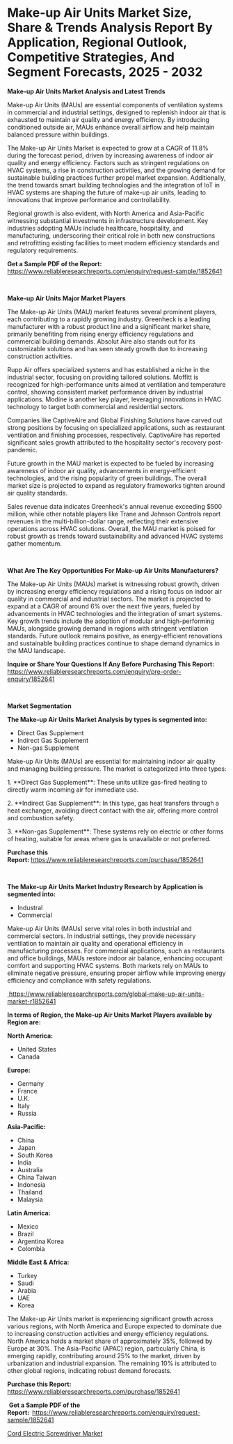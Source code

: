 <p><h1>Make-up Air Units Market Size, Share & Trends Analysis Report By Application, Regional Outlook, Competitive Strategies, And Segment Forecasts, 2025 - 2032</h1></p><p><strong>Make-up Air Units Market Analysis and Latest Trends</strong></p>
<p><p>Make-up Air Units (MAUs) are essential components of ventilation systems in commercial and industrial settings, designed to replenish indoor air that is exhausted to maintain air quality and energy efficiency. By introducing conditioned outside air, MAUs enhance overall airflow and help maintain balanced pressure within buildings. </p><p>The Make-up Air Units Market is expected to grow at a CAGR of 11.8% during the forecast period, driven by increasing awareness of indoor air quality and energy efficiency. Factors such as stringent regulations on HVAC systems, a rise in construction activities, and the growing demand for sustainable building practices further propel market expansion. Additionally, the trend towards smart building technologies and the integration of IoT in HVAC systems are shaping the future of make-up air units, leading to innovations that improve performance and controllability. </p><p>Regional growth is also evident, with North America and Asia-Pacific witnessing substantial investments in infrastructure development. Key industries adopting MAUs include healthcare, hospitality, and manufacturing, underscoring their critical role in both new constructions and retrofitting existing facilities to meet modern efficiency standards and regulatory requirements.</p></p>
<p><strong>Get a Sample PDF of the Report:&nbsp;</strong> <a href="https://www.reliableresearchreports.com/enquiry/request-sample/1852641?utm_campaign=3111&utm_medium=2&utm_source=Github&utm_content=ia&utm_term=12042025&utm_id=make-up-air-units">https://www.reliableresearchreports.com/enquiry/request-sample/1852641</a></p>
<p>&nbsp;</p>
<p><strong>Make-up Air Units Major Market Players</strong></p>
<p><p>The Make-up Air Units (MAU) market features several prominent players, each contributing to a rapidly growing industry. Greenheck is a leading manufacturer with a robust product line and a significant market share, primarily benefiting from rising energy efficiency regulations and commercial building demands. Absolut Aire also stands out for its customizable solutions and has seen steady growth due to increasing construction activities.</p><p>Rupp Air offers specialized systems and has established a niche in the industrial sector, focusing on providing tailored solutions. Moffitt is recognized for high-performance units aimed at ventilation and temperature control, showing consistent market performance driven by industrial applications. Modine is another key player, leveraging innovations in HVAC technology to target both commercial and residential sectors.</p><p>Companies like CaptiveAire and Global Finishing Solutions have carved out strong positions by focusing on specialized applications, such as restaurant ventilation and finishing processes, respectively. CaptiveAire has reported significant sales growth attributed to the hospitality sector's recovery post-pandemic.</p><p>Future growth in the MAU market is expected to be fueled by increasing awareness of indoor air quality, advancements in energy-efficient technologies, and the rising popularity of green buildings. The overall market size is projected to expand as regulatory frameworks tighten around air quality standards.</p><p>Sales revenue data indicates Greenheck's annual revenue exceeding $500 million, while other notable players like Trane and Johnson Controls report revenues in the multi-billion-dollar range, reflecting their extensive operations across HVAC solutions. Overall, the MAU market is poised for robust growth as trends toward sustainability and advanced HVAC systems gather momentum.</p></p>
<p>&nbsp;</p>
<p><strong>What Are The Key Opportunities For Make-up Air Units Manufacturers?</strong></p>
<p><p>The Make-up Air Units (MAUs) market is witnessing robust growth, driven by increasing energy efficiency regulations and a rising focus on indoor air quality in commercial and industrial sectors. The market is projected to expand at a CAGR of around 6% over the next five years, fueled by advancements in HVAC technologies and the integration of smart systems. Key growth trends include the adoption of modular and high-performing MAUs, alongside growing demand in regions with stringent ventilation standards. Future outlook remains positive, as energy-efficient renovations and sustainable building practices continue to shape demand dynamics in the MAU landscape.</p></p>
<p><strong>Inquire or Share Your Questions If Any Before Purchasing This Report:</strong> <a href="https://www.reliableresearchreports.com/enquiry/pre-order-enquiry/1852641?utm_campaign=3111&utm_medium=2&utm_source=Github&utm_content=ia&utm_term=12042025&utm_id=make-up-air-units">https://www.reliableresearchreports.com/enquiry/pre-order-enquiry/1852641</a></p>
<p>&nbsp;</p>
<p><strong>Market Segmentation</strong></p>
<p><strong>The Make-up Air Units Market Analysis by types is segmented into:</strong></p>
<p><ul><li>Direct Gas Supplement</li><li>Indirect Gas Supplement</li><li>Non-gas Supplement</li></ul></p>
<p><p>Make-up Air Units (MAUs) are essential for maintaining indoor air quality and managing building pressure. The market is categorized into three types: </p><p>1. **Direct Gas Supplement**: These units utilize gas-fired heating to directly warm incoming air for immediate use.</p><p>2. **Indirect Gas Supplement**: In this type, gas heat transfers through a heat exchanger, avoiding direct contact with the air, offering more control and combustion safety.</p><p>3. **Non-gas Supplement**: These systems rely on electric or other forms of heating, suitable for areas where gas is unavailable or not preferred.</p></p>
<p><strong>Purchase this Report:&nbsp;</strong><a href="https://www.reliableresearchreports.com/purchase/1852641?utm_campaign=3111&utm_medium=2&utm_source=Github&utm_content=ia&utm_term=12042025&utm_id=make-up-air-units">https://www.reliableresearchreports.com/purchase/1852641</a></p>
<p>&nbsp;</p>
<p><strong>The Make-up Air Units Market Industry Research by Application is segmented into:</strong></p>
<p><ul><li>Industral</li><li>Commercial</li></ul></p>
<p><p>Make-up Air Units (MAUs) serve vital roles in both industrial and commercial sectors. In industrial settings, they provide necessary ventilation to maintain air quality and operational efficiency in manufacturing processes. For commercial applications, such as restaurants and office buildings, MAUs restore indoor air balance, enhancing occupant comfort and supporting HVAC systems. Both markets rely on MAUs to eliminate negative pressure, ensuring proper airflow while improving energy efficiency and compliance with safety regulations.</p></p>
<p><a href="https://www.reliableresearchreports.com/global-make-up-air-units-market-r1852641?utm_campaign=3111&utm_medium=2&utm_source=Github&utm_content=ia&utm_term=12042025&utm_id=make-up-air-units">&nbsp;https://www.reliableresearchreports.com/global-make-up-air-units-market-r1852641</a></p>
<p><strong>In terms of Region, the Make-up Air Units Market Players available by Region are:</strong></p>
<p>
    <p> <strong> North America: </strong>
        <ul>
            <li>United States</li>
            <li>Canada</li>
        </ul>
        </p> 
    <p> <strong> Europe: </strong>
        <ul>
            <li>Germany</li>
            <li>France</li>
            <li>U.K.</li>
            <li>Italy</li>
            <li>Russia</li>
        </ul>
        </p> 
    <p> <strong> Asia-Pacific: </strong>
        <ul>
            <li>China</li>
            <li>Japan</li>
            <li>South Korea</li>
            <li>India</li>
            <li>Australia</li>
            <li>China Taiwan</li>
            <li>Indonesia</li>
            <li>Thailand</li>
            <li>Malaysia</li>
        </ul>
        </p> 
    <p> <strong> Latin America: </strong>
        <ul>
            <li>Mexico</li>
            <li>Brazil</li>
            <li>Argentina Korea</li>
            <li>Colombia</li>
        </ul>
        </p> 
    <p> <strong> Middle East & Africa: </strong>
        <ul>
            <li>Turkey</li>
            <li>Saudi</li>
            <li>Arabia</li>
            <li>UAE</li>
            <li>Korea</li>
        </ul>
    </p>
    </p>
<p><p>The Make-up Air Units market is experiencing significant growth across various regions, with North America and Europe expected to dominate due to increasing construction activities and energy efficiency regulations. North America holds a market share of approximately 35%, followed by Europe at 30%. The Asia-Pacific (APAC) region, particularly China, is emerging rapidly, contributing around 25% to the market, driven by urbanization and industrial expansion. The remaining 10% is attributed to other global regions, indicating robust demand forecasts.</p></p>
<p><strong>Purchase this Report: </strong><a href="https://www.reliableresearchreports.com/purchase/1852641?utm_campaign=3111&utm_medium=2&utm_source=Github&utm_content=ia&utm_term=12042025&utm_id=make-up-air-units">https://www.reliableresearchreports.com/purchase/1852641</a></p>
<p>&nbsp;<strong>Get a Sample PDF of the Report:&nbsp;&nbsp;</strong><a href="https://www.reliableresearchreports.com/enquiry/request-sample/1852641?utm_campaign=3111&utm_medium=2&utm_source=Github&utm_content=ia&utm_term=12042025&utm_id=make-up-air-units">https://www.reliableresearchreports.com/enquiry/request-sample/1852641</a></p>
<p><strong></strong></p>
<p><p><a href="https://github.com/dushornerfe/Market-Research-Report-List-1/blob/main/cord-electric-screwdriver-market.md?utm_campaign=3111&utm_medium=2&utm_source=Github&utm_content=ia&utm_term=12042025&utm_id=make-up-air-units">Cord Electric Screwdriver Market</a></p></p>